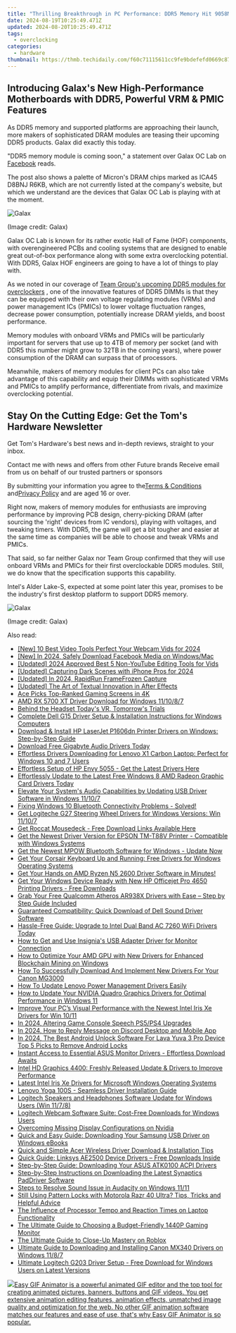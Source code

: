 ```yaml
---
title: "Thrilling Breakthrough in PC Performance: DDR5 Memory Hit 9058MHz with Ryzen Clockwork - Latest BIOS Update Secrets Revealed"
date: 2024-08-19T10:25:49.471Z
updated: 2024-08-20T10:25:49.471Z
tags:
  - overclocking
categories:
  - hardware
thumbnail: https://thmb.techidaily.com/f60c71115611cc9fe9bdefefd0669c874b252cd453080c3b9c40526ec436a000.jpg
---
```


## Introducing Galax's New High-Performance Motherboards with DDR5, Powerful VRM & PMIC Features

As DDR5 memory and supported platforms are approaching their launch, more makers of sophisticated DRAM modules are teasing their upcoming DDR5 products. Galax did exactly this today.

 "DDR5 memory module is coming soon," a statement over Galax OC Lab on [Facebook](https://www.facebook.com/galaxoc/posts/5653812481326138?%5F%5Fcft%5F%5F%5b0%5d=AZVwZLWZE7rfm6v-c7Mv31%5FYqiOI78Hd35TsTs2KW-7RX6lNzMsCoIsW4jnwnxy6GneoGAyeODdJA1xYYLAPYzZ2SnDWwsngZpwGMdT7-LFRwm4KGLqIogh32e94RXGKJ0haHqvjAMwSw3Z3mhmalRiY&%5F%5Ftn%5F%5F=%2CO%2CP-R) reads.

 The post also shows a palette of Micron's DRAM chips marked as ICA45 D8BNJ R6KB, which are not currently listed at the company's website, but which we understand are the devices that Galax OC Lab is playing with at the moment.

![Galax](https://cdn.mos.cms.futurecdn.net/oMpdjmpHdGoDDPi7Mxjb5D-320-80.png)

(Image credit: Galax)

 Galax OC Lab is known for its rather exotic Hall of Fame (HOF) components, with overengineered PCBs and cooling systems that are designed to enable great out-of-box performance along with some extra overclocking potential. With DDR5, Galax HOF engineers are going to have a lot of things to play with.

 As we noted in our coverage of [Team Group's upcoming DDR5 modules for overclockers](https://tools.techidaily.com) , one of the innovative features of DDR5 DIMMs is that they can be equipped with their own voltage regulating modules (VRMs) and power management ICs (PMICs) to lower voltage fluctuation ranges, decrease power consumption, potentially increase DRAM yields, and boost performance.

 Memory modules with onboard VRMs and PMICs will be particularly important for servers that use up to 4TB of memory per socket (and with DDR5 this number might grow to 32TB in the coming years), where power consumption of the DRAM can surpass that of processors.

 Meanwhile, makers of memory modules for client PCs can also take advantage of this capability and equip their DIMMs with sophisticated VRMs and PMICs to amplify performance, differentiate from rivals, and maximize overclocking potential.

## Stay On the Cutting Edge: Get the Tom's Hardware Newsletter

 Get Tom's Hardware's best news and in-depth reviews, straight to your inbox.

 Contact me with news and offers from other Future brands  Receive email from us on behalf of our trusted partners or sponsors

 By submitting your information you agree to the[Terms & Conditions](https://futureplc.com/terms-conditions/) and[Privacy Policy](https://futureplc.com/privacy-policy/) and are aged 16 or over.

 Right now, makers of memory modules for enthusiasts are improving performance by improving PCB design, cherry-picking DRAM (after sourcing the 'right' devices from IC vendors), playing with voltages, and tweaking timers. With DDR5, the game will get a bit tougher and easier at the same time as companies will be able to choose and tweak VRMs and PMICs.

 That said, so far neither Galax nor Team Group confirmed that they will use onboard VRMs and PMICs for their first overclockable DDR5 modules. Still, we do know that the specification supports this capability.

 Intel's Alder Lake-S, expected at some point later this year, promises to be the industry's first desktop platform to support DDR5 memory.

![Galax](https://cdn.mos.cms.futurecdn.net/rPUC35ad3cZ9mw5hsJzTsD-320-80.png)

(Image credit: Galax)

<ins class="adsbygoogle"
     style="display:block"
     data-ad-format="autorelaxed"
     data-ad-client="ca-pub-7571918770474297"
     data-ad-slot="1223367746"></ins>



<ins class="adsbygoogle"
     style="display:block"
     data-ad-client="ca-pub-7571918770474297"
     data-ad-slot="8358498916"
     data-ad-format="auto"
     data-full-width-responsive="true"></ins>

<span class="atpl-alsoreadstyle">Also read:</span>
<div><ul>
<li><a href="https://remote-screen-capture.techidaily.com/new-10-best-video-tools-perfect-your-webcam-vids-for-2024/"><u>[New] 10 Best Video Tools  Perfect Your Webcam Vids for 2024</u></a></li>
<li><a href="https://facebook-video-recording.techidaily.com/new-in-2024-safely-download-facebook-media-on-windowsmac/"><u>[New] In 2024, Safely Download Facebook Media on Windows/Mac</u></a></li>
<li><a href="https://youtube-data.techidaily.com/ed-2024-approved-best-5-non-youtube-editing-tools-for-vids/"><u>[Updated] 2024 Approved  Best 5 Non-YouTube Editing Tools for Vids</u></a></li>
<li><a href="https://article-tips.techidaily.com/updated-capturing-dark-scenes-with-iphone-pros-for-2024/"><u>[Updated] Capturing Dark Scenes with iPhone Pros for 2024</u></a></li>
<li><a href="https://screen-sharing-recording.techidaily.com/updated-in-2024-rapidrun-framefrozen-capture/"><u>[Updated] In 2024, RapidRun FrameFrozen Capture</u></a></li>
<li><a href="https://article-knowledge.techidaily.com/updated-the-art-of-textual-innovation-in-after-effects/"><u>[Updated] The Art of Textual Innovation in After Effects</u></a></li>
<li><a href="https://extra-information.techidaily.com/ace-picks-top-ranked-gaming-screens-in-4k/"><u>Ace Picks  Top-Ranked Gaming Screens in 4K</u></a></li>
<li><a href="https://hardware-help.techidaily.com/amd-rx-5700-xt-driver-download-for-windows-111087/"><u>AMD RX 5700 XT Driver Download for Windows 11/10/8/7</u></a></li>
<li><a href="https://fox-boxes.techidaily.com/behind-the-headset-todays-vr-tomorrows-trials/"><u>Behind the Headset  Today's VR, Tomorrow's Trials</u></a></li>
<li><a href="https://hardware-help.techidaily.com/complete-dell-g15-driver-setup-and-installation-instructions-for-windows-computers/"><u>Complete Dell G15 Driver Setup & Installation Instructions for Windows Computers</u></a></li>
<li><a href="https://hardware-help.techidaily.com/download-and-install-hp-laserjet-p1606dn-printer-drivers-on-windows-step-by-step-guide/"><u>Download & Install HP LaserJet P1606dn Printer Drivers on Windows: Step-by-Step Guide</u></a></li>
<li><a href="https://hardware-help.techidaily.com/1722974985403-download-free-gigabyte-audio-drivers-today/"><u>Download Free Gigabyte Audio Drivers Today</u></a></li>
<li><a href="https://hardware-help.techidaily.com/effortless-drivers-downloading-for-lenovo-x1-carbon-laptop-perfect-for-windows-10-and-7-users/"><u>Effortless Drivers Downloading for Lenovo X1 Carbon Laptop: Perfect for Windows 10 and 7 Users</u></a></li>
<li><a href="https://hardware-help.techidaily.com/effortless-setup-of-hp-envy-5055-get-the-latest-drivers-here/"><u>Effortless Setup of HP Envy 5055 - Get the Latest Drivers Here</u></a></li>
<li><a href="https://hardware-help.techidaily.com/1722962715918-effortlessly-update-to-the-latest-free-windows-8-amd-radeon-graphic-card-drivers-today/"><u>Effortlessly Update to the Latest Free Windows 8 AMD Radeon Graphic Card Drivers Today</u></a></li>
<li><a href="https://hardware-help.techidaily.com/elevate-your-systems-audio-capabilities-by-updating-usb-driver-software-in-windows-11107/"><u>Elevate Your System's Audio Capabilities by Updating USB Driver Software in Windows 11/10/7</u></a></li>
<li><a href="https://hardware-help.techidaily.com/fixing-windows-10-bluetooth-connectivity-problems-solved/"><u>Fixing Windows 10 Bluetooth Connectivity Problems - Solved!</u></a></li>
<li><a href="https://hardware-help.techidaily.com/get-logiteche-g27-steering-wheel-drivers-for-windows-versions-win-11107/"><u>Get Logiteche G27 Steering Wheel Drivers for Windows Versions: Win 11/10/7</u></a></li>
<li><a href="https://hardware-help.techidaily.com/get-roccat-mousedeck-free-download-links-available-here/"><u>Get Roccat Mousedeck - Free Download Links Available Here</u></a></li>
<li><a href="https://hardware-help.techidaily.com/get-the-newest-driver-version-for-epson-tm-t88v-printer-compatible-with-windows-systems/"><u>Get the Newest Driver Version for EPSON TM-T88V Printer - Compatible with Windows Systems</u></a></li>
<li><a href="https://hardware-help.techidaily.com/get-the-newest-mpow-bluetooth-software-for-windows-update-now/"><u>Get the Newest MPOW Bluetooth Software for Windows - Update Now</u></a></li>
<li><a href="https://hardware-help.techidaily.com/get-your-corsair-keyboard-up-and-running-free-drivers-for-windows-operating-systems/"><u>Get Your Corsair Keyboard Up and Running: Free Drivers for Windows Operating Systems</u></a></li>
<li><a href="https://hardware-help.techidaily.com/get-your-hands-on-amd-ryzen-n5-2600-driver-software-in-minutes/"><u>Get Your Hands on AMD Ryzen N5 2600 Driver Software in Minutes!</u></a></li>
<li><a href="https://hardware-help.techidaily.com/get-your-windows-device-ready-with-new-hp-officejet-pro-4650-printing-drivers-free-downloads/"><u>Get Your Windows Device Ready with New HP Officejet Pro 4650 Printing Drivers - Free Downloads</u></a></li>
<li><a href="https://hardware-help.techidaily.com/grab-your-free-qualcomm-atheros-ar938x-drivers-with-ease-step-by-step-guide-included/"><u>Grab Your Free Qualcomm Atheros AR938X Drivers with Ease – Step by Step Guide Included</u></a></li>
<li><a href="https://hardware-help.techidaily.com/guaranteed-compatibility-quick-download-of-dell-sound-driver-software/"><u>Guaranteed Compatibility: Quick Download of Dell Sound Driver Software</u></a></li>
<li><a href="https://hardware-help.techidaily.com/hassle-free-guide-upgrade-to-intel-dual-band-ac-7260-wifi-drivers-today/"><u>Hassle-Free Guide: Upgrade to Intel Dual Band AC 7260 WiFi Drivers Today</u></a></li>
<li><a href="https://hardware-help.techidaily.com/how-to-get-and-use-insignias-usb-adapter-driver-for-monitor-connection/"><u>How to Get and Use Insignia's USB Adapter Driver for Monitor Connection</u></a></li>
<li><a href="https://hardware-help.techidaily.com/how-to-optimize-your-amd-gpu-with-new-drivers-for-enhanced-blockchain-mining-on-windows/"><u>How to Optimize Your AMD GPU with New Drivers for Enhanced Blockchain Mining on Windows</u></a></li>
<li><a href="https://hardware-help.techidaily.com/how-to-successfully-download-and-implement-new-drivers-for-your-canon-mg3000/"><u>How To Successfully Download And Implement New Drivers For Your Canon MG3000</u></a></li>
<li><a href="https://hardware-help.techidaily.com/how-to-update-lenovo-power-management-drivers-easily/"><u>How To Update Lenovo Power Management Drivers Easily</u></a></li>
<li><a href="https://hardware-help.techidaily.com/how-to-update-your-nvidia-quadro-graphics-drivers-for-optimal-performance-in-windows-11/"><u>How to Update Your NVIDIA Quadro Graphics Drivers for Optimal Performance in Windows 11</u></a></li>
<li><a href="https://hardware-help.techidaily.com/improve-your-pcs-visual-performance-with-the-newest-intel-iris-xe-drivers-for-win-1011/"><u>Improve Your PC’s Visual Performance with the Newest Intel Iris Xe Drivers for Win 10/11</u></a></li>
<li><a href="https://extra-resources.techidaily.com/in-2024-altering-game-console-speech-ps5ps4-upgrades/"><u>In 2024, Altering Game Console Speech  PS5/PS4 Upgrades</u></a></li>
<li><a href="https://discord-videos.techidaily.com/in-2024-how-to-reply-message-on-discord-desktop-and-mobile-app/"><u>In 2024, How to Reply Message on Discord Desktop and Mobile App</u></a></li>
<li><a href="https://sim-unlock.techidaily.com/in-2024-the-best-android-unlock-software-for-lava-yuva-3-pro-device-top-5-picks-to-remove-android-locks-by-drfone-android/"><u>In 2024, The Best Android Unlock Software For Lava Yuva 3 Pro Device Top 5 Picks to Remove Android Locks</u></a></li>
<li><a href="https://hardware-help.techidaily.com/1722970910415-instant-access-to-essential-asus-monitor-drivers-effortless-download-awaits/"><u>Instant Access to Essential ASUS Monitor Drivers - Effortless Download Awaits</u></a></li>
<li><a href="https://hardware-help.techidaily.com/intel-hd-graphics-4400-freshly-released-update-and-drivers-to-improve-performance/"><u>Intel HD Graphics 4400: Freshly Released Update & Drivers to Improve Performance</u></a></li>
<li><a href="https://hardware-help.techidaily.com/latest-intel-iris-xe-drivers-for-microsoft-windows-operating-systems/"><u>Latest Intel Iris Xe Drivers for Microsoft Windows Operating Systems</u></a></li>
<li><a href="https://hardware-help.techidaily.com/lenovo-yoga-100s-seamless-driver-installation-guide/"><u>Lenovo Yoga 100S - Seamless Driver Installation Guide</u></a></li>
<li><a href="https://hardware-help.techidaily.com/logitech-speakers-and-headphones-software-update-for-windows-users-win-1178/"><u>Logitech Speakers and Headphones Software Update for Windows Users (Win 11/7/8)</u></a></li>
<li><a href="https://hardware-help.techidaily.com/logitech-webcam-software-suite-cost-free-downloads-for-windows-users/"><u>Logitech Webcam Software Suite: Cost-Free Downloads for Windows Users</u></a></li>
<li><a href="https://win11-tips.techidaily.com/overcoming-missing-display-configurations-on-nvidia/"><u>Overcoming Missing Display Configurations on Nvidia</u></a></li>
<li><a href="https://hardware-help.techidaily.com/quick-and-easy-guide-downloading-your-samsung-usb-driver-on-windows-ebooks/"><u>Quick and Easy Guide: Downloading Your Samsung USB Driver on Windows eBooks</u></a></li>
<li><a href="https://hardware-help.techidaily.com/quick-and-simple-acer-wireless-driver-download-and-installation-tips/"><u>Quick and Simple Acer Wireless Driver Download & Installation Tips</u></a></li>
<li><a href="https://hardware-help.techidaily.com/quick-guide-linksys-ae2500-device-drivers-free-downloads-inside/"><u>Quick Guide: Linksys AE2500 Device Drivers – Free Downloads Inside</u></a></li>
<li><a href="https://hardware-help.techidaily.com/step-by-step-guide-downloading-your-asus-atk0100-acpi-drivers/"><u>Step-by-Step Guide: Downloading Your ASUS ATK0100 ACPI Drivers</u></a></li>
<li><a href="https://hardware-help.techidaily.com/step-by-step-instructions-on-downloading-the-latest-synaptics-paddriver-software/"><u>Step-by-Step Instructions on Downloading the Latest Synaptics PadDriver Software</u></a></li>
<li><a href="https://win11-tips.techidaily.com/steps-to-resolve-sound-issue-in-audacity-on-windows-1111/"><u>Steps to Resolve Sound Issue in Audacity on Windows 11/11</u></a></li>
<li><a href="https://android-unlock.techidaily.com/still-using-pattern-locks-with-motorola-razr-40-ultra-tips-tricks-and-helpful-advice-by-drfone-android/"><u>Still Using Pattern Locks with Motorola Razr 40 Ultra? Tips, Tricks and Helpful Advice</u></a></li>
<li><a href="https://techno-recovery.techidaily.com/the-influence-of-processor-tempo-and-reaction-times-on-laptop-functionality/"><u>The Influence of Processor Tempo and Reaction Times on Laptop Functionality</u></a></li>
<li><a href="https://games-able.techidaily.com/the-ultimate-guide-to-choosing-a-budget-friendly-1440p-gaming-monitor/"><u>The Ultimate Guide to Choosing a Budget-Friendly 1440P Gaming Monitor</u></a></li>
<li><a href="https://extra-information.techidaily.com/the-ultimate-guide-to-close-up-mastery-on-roblox/"><u>The Ultimate Guide to Close-Up Mastery on Roblox</u></a></li>
<li><a href="https://hardware-help.techidaily.com/ultimate-guide-to-downloading-and-installing-canon-mx340-drivers-on-windows-1187/"><u>Ultimate Guide to Downloading and Installing Canon MX340 Drivers on Windows 11/8/7</u></a></li>
<li><a href="https://hardware-help.techidaily.com/ultimate-logitech-g203-driver-setup-free-download-for-windows-users-on-latest-versions/"><u>Ultimate Logitech G203 Driver Setup - Free Download for Windows Users on Latest Versions</u></a></li>
</ul></div>

<!-- affiliate ads begin -->
<a href="https://secure.2checkout.com/order/checkout.php?PRODS=174416&QTY=1&AFFILIATE=108875&CART=1"><img src="https://www.easygifanimator.net/images/gif-animator.png" border="0">Easy GIF Animator is a powerful animated GIF editor and the top tool for creating animated pictures, banners, buttons and GIF videos. You get extensive animation editing features, animation effects, unmatched image quality and optimization for the web. No other GIF animation software matches our features and ease of use, that's why Easy GIF Animator is so popular.</a>
<!-- affiliate ads end -->